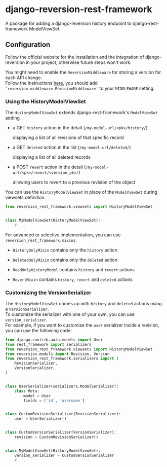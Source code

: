 # django-reversion-rest-framework

A package for adding a django-reversion history endpoint to django-rest-framework ModelViewSet.


## Configuration

Follow the official website for the installation and the integration of django-reversion in your project, otherwise future steps won't work.

You might need to enable the `ReversionMiddleware` for storing a version for each API change.<br>
Follow the instructions [here](https://django-reversion.readthedocs.io/en/stable/middleware.html),
you should add `'reversion.middleware.RevisionMiddleware'` to your `MIDDLEWARE` setting.


### Using the HistoryModelViewSet

The `HistoryModelViewSet` extends django-rest-framework's `ModelViewSet` adding

- a GET `history` action in the detail (`/my-model-url/<pk>/history/`)

    displaying a list of all revisions of that specific record

- a GET `deleted` action in the list (`/my-model-url/deleted/`)

    displaying a list of all deleted records

- a POST `revert` action in the detail (`/my-model-url/<pk>/revert/<version_pk>/`)

    allowing users to revert to a previous revision of the object

You can use the `HistoryModelViewSet` in place of the `ModelViewSet`
during viewsets definition.

```py
from reversion_rest_framework.viewsets import HistoryModelViewSet


class MyModelViewSet(HistoryModelViewSet):
    # ...
```

For advanced or selective implementation, you can use `reversion_rest_framework.mixins`.

- `HistoryOnlyMixin` contains only the `history` action

- `DeletedOnlyMixin` contains only the `deleted` action

- `ReadOnlyHistoryModel` contains `history` and `revert` actions

- `RevertMixin` contains `history`, `revert` and `deleted` actions


### Customizing the VersionSerializer

The `HistoryModelViewSet` comes up with `history` and `deleted` actions using a `VersionSerializer`.<br>
To customize the serializer with one of your own, you can use `version_serializer`.<br>
For example, if you want to customize the `user` serializer inside a revision,
you can use the following code:

```py
from django.contrib.auth.models import User
from rest_framework import serializers
from reversion_rest_framework.viewsets import HistoryModelViewSet
from reversion.models import Revision, Version
from reversion_rest_framework.serializers import (
    RevisionSerializer,
    VersionSerializer,
)


class UserSerializer(serializers.ModelSerializer):
    class Meta:
        model = User
        fields = ['id', 'username']


class CustomRevisionSerializer(RevisionSerializer):
    user = UserSerializer()


class CustomVersionSerializer(VersionSerializer):
    revision = CustomRevisionSerializer()


class MyModelViewSet(HistoryModelViewSet):
    version_serializer = CustomVersionSerializer
    # ...
```
